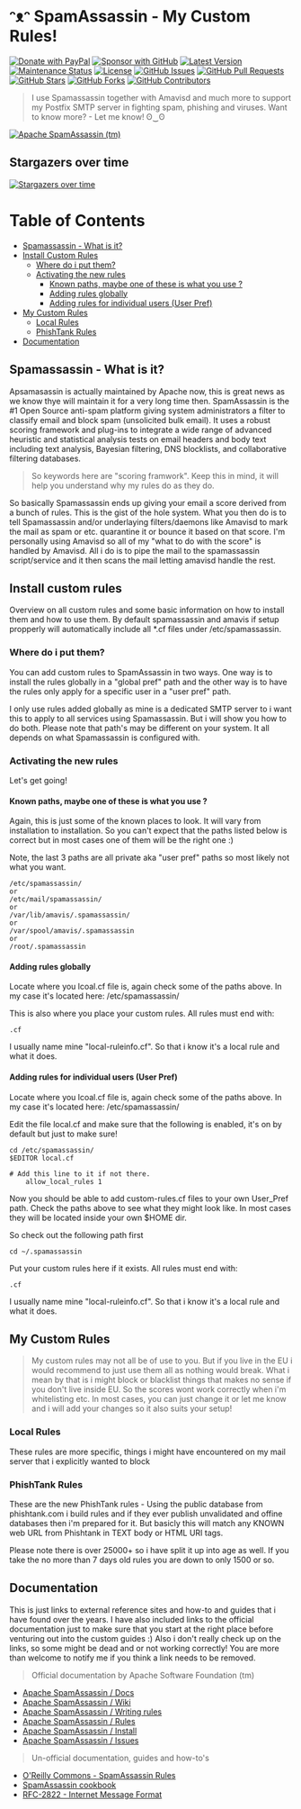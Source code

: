 # ᵔᴥᵔ SpamAssassin - My Custom Rules!

[![Donate with PayPal](https://img.shields.io/badge/PayPal-donate-orange)](https://www.paypal.me/alsyundawy)
[![Sponsor with GitHub](https://img.shields.io/badge/GitHub-sponsor-orange)](https://github.com/sponsors/alsyundawy)
[![Latest Version](https://img.shields.io/github/v/release/alsyundawy/Microsoft-Office-For-MacOS)](https://github.com/alsyundawy/Microsoft-Office-For-MacOS/releases)
[![Maintenance Status](https://img.shields.io/maintenance/yes/9999)](https://github.com/alsyundawy/Microsoft-Office-For-MacOS/)
[![License](https://img.shields.io/github/license/alsyundawy/Microsoft-Office-For-MacOS)](https://github.com/alsyundawy/Microsoft-Office-For-MacOS/blob/master/LICENSE)
[![GitHub Issues](https://img.shields.io/github/issues/alsyundawy/Microsoft-Office-For-MacOS)](https://github.com/alsyundawy/Microsoft-Office-For-MacOS/issues)
[![GitHub Pull Requests](https://img.shields.io/github/issues-pr/alsyundawy/Microsoft-Office-For-MacOS)](https://github.com/alsyundawy/Microsoft-Office-For-MacOS/pulls)
[![GitHub Stars](https://img.shields.io/github/stars/alsyundawy/Microsoft-Office-For-MacOS?style=social)](https://github.com/alsyundawy/Microsoft-Office-For-MacOS/stargazers)
[![GitHub Forks](https://img.shields.io/github/forks/alsyundawy/Microsoft-Office-For-MacOS?style=social)](https://github.com/alsyundawy/Microsoft-Office-For-MacOS/network/members)
[![GitHub Contributors](https://img.shields.io/github/contributors/alsyundawy/Microsoft-Office-For-MacOS?style=social)](https://github.com/alsyundawy/Microsoft-Office-For-MacOS/graphs/contributors)

> I use Spamassassin together with Amavisd and much more to support my Postfix SMTP server in fighting spam, phishing and viruses. Want to know more? - Let me know! ʘ‿ʘ

[![Apache SpamAssassin (tm)](https://upload.wikimedia.org/wikipedia/commons/thumb/b/b7/SpamAssassin_logo.png/1023px-SpamAssassin_logo.png "Apache SpamAssassin (tm)")](https://spamassassin.apache.org)

## Stargazers over time
[![Stargazers over time](https://starchart.cc/alsyundawy/Microsoft-Office-For-MacOS.svg?variant=adaptive)](https://starchart.cc/alsyundawy/Microsoft-Office-For-MacOS)


# Table of Contents

 * [Spamassassin - What is it?](#spamassassin---what-is-it)
 * [Install Custom Rules](#install-custom-rules)
   * [Where do i put them?](#where-do-i-put-them)
   * [Activating the new rules](#activating-the-new-rules)
     * [Known paths, maybe one of these is what you use ?](#)
     * [Adding rules globally](#)
     * [Adding rules for individual users (User Pref)](#)
 * [My Custom Rules](#my-custom-rules)
   * [Local Rules](#local-rules)
   * [PhishTank Rules](#phishtank-rules)
 * [Documentation](#documentation)

## Spamassassin - What is it?

Apsamasassin is actually maintained by Apache now, this is great news as we know thye will maintain it for a very long time then. SpamAssassin is the #1 Open Source anti-spam platform giving system administrators a filter to classify email and block spam (unsolicited bulk email). It uses a robust scoring framework and plug-ins to integrate a wide range of advanced heuristic and statistical analysis tests on email headers and body text including text analysis, Bayesian filtering, DNS blocklists, and collaborative filtering databases.

> So keywords here are "scoring framwork". Keep this in mind, it will help you understand why my rules do as they do.

So basically Spamassassin ends up giving your email a score derived from a bunch of rules. This is the gist of the hole system. What you then do is to tell Spamassassin and/or underlaying filters/daemons like Amavisd to mark the mail as spam or etc. quarantine it or bounce it based on that score. I'm personally using Amavisd so all of my "what to do with the score" is handled by Amavisd. All i do is to pipe the mail to the spamassassin script/service and it then scans the mail letting amavisd handle the rest.

## Install custom rules

Overview on all custom rules and some basic information on how to install them and how to use them. By default spamassassin and amavis if setup propperly will automatically include all *.cf files under /etc/spamassassin.

### Where do i put them?

You can add custom rules to SpamAssassin in two ways. One way is to install the rules globally in a "global pref" path and the other way is to have the rules only apply for a specific user in a "user pref" path.

I only use rules added globally as mine is a dedicated SMTP server to i want this to apply to all services using Spamassassin.
But i will show you how to do both. Please note that path's may be different on your system. It all depends on what Spamassassin is configured with.

### Activating the new rules

Let's get going!

#### Known paths, maybe one of these is what you use ?

Again, this is just some of the known places to look. It will vary from installation to installation.
So you can't expect that the paths listed below is correct but in most cases one of them will be the right one :)

Note, the last 3 paths are all private aka "user pref" paths so most likely not what you want.

	/etc/spamassassin/
	or
	/etc/mail/spamassassin/
	or
	/var/lib/amavis/.spamassassin/
	or
	/var/spool/amavis/.spamassassin
	or
	/root/.spamassassin

#### Adding rules globally

Locate where you lcoal.cf file is, again check some of the paths above.
In my case it's located here: /etc/spamassassin/

This is also where you place your custom rules.
All rules must end with:

	.cf

I usually name mine "local-ruleinfo.cf". So that i know it's a local rule and what it does.

#### Adding rules for individual users (User Pref)

Locate where you lcoal.cf file is, again check some of the paths above.
In my case it's located here: /etc/spamassassin/

Edit the file local.cf and make sure that the following is enabled, it's on by default but just to make sure!

	cd /etc/spamassassin/	
	$EDITOR local.cf
	
	# Add this line to it if not there.
        allow_local_rules 1

Now you should be able to add custom-rules.cf files to your own User_Pref path.
Check the paths above to see what they might look like. In most cases they will be located inside your own $HOME dir.

So check out the following path first

	cd ~/.spamassassin

Put your custom rules here if it exists.
All rules must end with:

	.cf

I usually name mine "local-ruleinfo.cf". So that i know it's a local rule and what it does.

## My Custom Rules

> My custom rules may not all be of use to you. But if you live in the EU i would recommend to just use them all as nothing would break. What i mean by that is i might block or blacklist things that makes no sense if you don't live inside EU. So the scores wont work correctly when i'm whitelisting etc. In most cases, you can just change it or let me know and i will add your changes so it also suits your setup!

### Local Rules

These rules are more specific, things i might have encountered on my mail server that i explicitly wanted to block

### PhishTank Rules

These are the new PhishTank rules - Using the public database from phishtank.com i build rules and if they ever publish unvalidated and offine databases then i'm prepared for it. But basicly this will match any KNOWN web URL from Phishtank in TEXT body or HTML URI tags.

Please note there is over 25000+ so i have split it up into age as well. If you take the no more than 7 days old rules you are down to only 1500 or so.

## Documentation

This is just links to external reference sites and how-to and guides that i have found over the years. I have also included links to the official documentation just to make sure that you start at the right place before venturing out into the custom guides :) Also i don't really check up on the links, so some might be dead and or not working correctly! You are more than welcome to notify me if you think a link needs to be removed.

> Official documentation by Apache Software Foundation (tm)

 * [Apache SpamAssassin / Docs](https://spamassassin.apache.org/doc.html)
 * [Apache SpamAssassin / Wiki](http://wiki.apache.org/spamassassin/)
 * [Apache SpamAssassin / Writing rules](https://wiki.apache.org/spamassassin/WritingRules)
 * [Apache SpamAssassin / Rules](https://wiki.apache.org/spamassassin/SpamAssassinRules)
 * [Apache SpamAssassin / Install](http://svn.apache.org/repos/asf/spamassassin/branches/3.4/INSTALL)
 * [Apache SpamAssassin / Issues](http://issues.apache.org/SpamAssassin/)

> Un-official documentation, guides and how-to's

 * [O'Reilly Commons - SpamAssassin Rules](http://commons.oreilly.com/wiki/index.php/SpamAssassin/SpamAssassin_Rules)
 * [SpamAssassin cookbook](http://johnbokma.com/spam/spamassassin-cookbook.html)
 * [RFC-2822 - Internet Message Format](https://tools.ietf.org/html/rfc2822)
